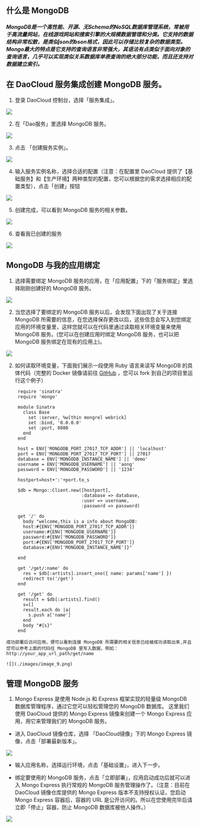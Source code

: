 ## 什么是 MongoDB

##### MongoDB是一个高性能、开源、无Schema的NoSQL数据库管理系统，常被用于高流量网站，在线游戏网站和搜索引擎的大规模数据管理和分类。它支持的数据结构非常松散，是类似json的bson格式，因此可以存储比较复杂的数据类型。Mongo最大的特点是它支持的查询语言非常强大，其语法有点类似于面向对象的查询语言，几乎可以实现类似关系数据库单表查询的绝大部分功能，而且还支持对数据建立索引。

## 在 DaoCloud 服务集成创建 MongoDB 服务。

  1. 登录 DaoCloud 控制台，选择「服务集成」。

  ![](./images/image_1.png)

  2. 在「Dao服务」里选择 MongoDB 服务。

  ![](./images/image_2.png)

  3. 点击 「创建服务实例」。

  ![](./images/image_3.png)

  4. 输入服务实例名称，选择合适的配置（注意：在配置里 DaoCloud 提供了【基础服务】和【生产环境】两种类型的配置，您可以根据您的需求选择相应的配置类型），点击「创建」按钮

  ![](./images/image_4.png)

  5. 创建完成，可以看到 MongoDB 服务的相关参数。

  ![](./images/image_5.png)

  6. 查看我已创建的服务

  ![](./images/image_6.png)

## MongoDB 与我的应用绑定

  1. 选择需要绑定 MongoDB 服务的应用，在「应用配置」下的「服务绑定」里选择刚刚创建好的 MongoDB 服务。

  ![](./images/image_7.png)


  2. 当您选择了要绑定的 MongoDB 服务以后，会发现下面出现了关于连接 MongoDB 所需要的信息，在您选择保存更改以后，这些信息会写入到您绑定应用的环境变量里，这样您就可以在代码里通过读取相关环境变量来使用 MongoDB 服务。(您可以在创建应用时绑定 MongoDB 服务，也可以把 MongoDB 服务绑定在现有的应用上)。

  ![](./images/image_8.png)

  2. 如何读取环境变量，下面我们展示一段使用 Ruby 语言来读写 MongoDB 的具体代码（完整的 Docker 镜像请前往 [GitHub](https://github.com/yxwzaxns/DaoCloud_MongoDB.git) ，您可以 fork 到自己的项目里运行这个例子）

          require 'sinatra'
          require 'mongo'

          module Sinatra
            class Base
              set :server, %w[thin mongrel webrick]
              set :bind, '0.0.0.0'
              set :port, 8080
            end
          end

          host = ENV['MONGODB_PORT_27017_TCP_ADDR'] || 'localhost'
          port = ENV['MONGODB_PORT_27017_TCP_PORT'] || 27017
          database = ENV['MONGODB_INSTANCE_NAME'] || 'demo'
          username = ENV['MONGODB_USERNAME'] || 'aong'
          password = ENV['MONGODB_PASSWORD'] || '1234'

          hostport=host+':'+port.to_s

          $db = Mongo::Client.new([hostport],
                                  :database => database,
                                  :user => username,
                                  :password => password)

          get '/' do
            body "welcome,this is a info about MongoDB:
            host:#{ENV['MONGODB_PORT_27017_TCP_ADDR']}
            username:#{ENV['MONGODB_USERNAME']}
            password:#{ENV['MONGODB_PASSWORD']}
            port:#{ENV['MONGODB_PORT_27017_TCP_PORT']}
            database:#{ENV['MONGODB_INSTANCE_NAME']}"

          end

          get '/get/:name' do
            res = $db[:artists].insert_one({ name: params['name'] })
            redirect to('/get')
          end

          get '/get' do
            result = $db[:artists].find()
            s=[]
            result.each do |a|
              s.push a['name']
            end
            body "#{s}"
          end

    成功部署后访问应用，便可以看到连接 MongoDB 所需要的相关信息已经被成功读取出来,并且您可以参考上面的代码往 MongoDB 里写入数据，例如：
    http://your_app_url_path/get/name

    ![](./images/image_9.png)

## 管理 MongoDB 服务
 1. Mongo Express 是使用 Node.js 和 Express 框架实现的轻量级 MongoDB 数据库管理程序，通过它您可以轻松管理您的 MongoDB 数据库。
 这里我们使用 DaoCloud 提供的 Mongo Express 镜像来创建一个 Mongo Express 应用，用它来管理我们的 MongoDB 服务。
  + 进入 DaoCloud 镜像仓库，选择 「DaoCloud镜像」下的 Mongo Express 镜像，点击「部署最新版本」。

  ![](./images/image_10.png)

  + 输入应用名称，选择运行环境，点击「基础设置」，进入下一步。

  + 绑定要使用的 MongoDB 服务，点击「立即部署」，应用启动成功后就可以进入 Mongo Express 执行常规的 MongoDB 服务管理操作了。（注意：目前在 DaoCloud 镜像仓库提供的 Mongo Express 版本不支持授权认证，您启动 Mongo Express 容器后，容器的 URL 是公开访问的。所以在您使用完毕后请立即「停止」容器，防止 MongoDB 数据库被他人操作。）

  ![](./images/image_11.png)
